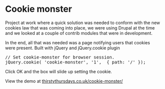 <h1>Cookie monster</h1>
<p>Project at work where a quick solution was needed to conform with the new cookies law that was coming into place, we were using Drupal at the time and we looked at a couple of contrib modules that were in development.</p>
<p>In the end, all that was needed was a page notifying users that cookies were present. Built with jQuery and jQuery.cookie plugin</p>
<p.Check out the source code. pretty straight forward</p>
<pre>// Set cookie-monster for browser session.
jQuery.cookie( 'cookie-monster', '1',  { path: '/' });</pre>
<p>Click OK and the box will slide up setting the cookie.</p>
<p>View the demo at <a href="http://thirstythursdays.co.uk/cookie-monster/">thirstythursdays.co.uk/cookie-monster/</a>